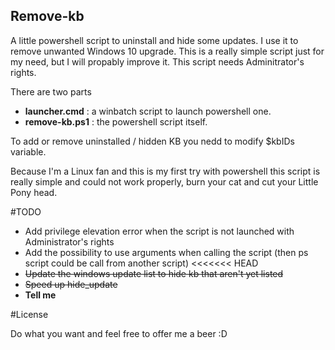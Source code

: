 Remove-kb
---------

A little powershell script to uninstall and hide some updates. I use it to
remove unwanted Windows 10 upgrade. This is a really simple script just for 
my need, but I will propably improve it. This script needs Adminitrator's rights.

There are two parts
  
 * **launcher.cmd** : a winbatch script to launch powershell one.
 * **remove-kb.ps1** : the powershell script itself.
  
To add or remove uninstalled / hidden KB you nedd to modify $kbIDs 
variable.

Because I'm a Linux fan and this is my first try with powershell
this script is really simple and could not work properly, burn your cat
and cut your Little Pony head.  

#TODO

 * Add privilege elevation error when the script is not launched with Administrator's rights
 * Add the possibility to use arguments when calling the script (then ps script could be call from
 another script)
<<<<<<< HEAD
 * ~~Update the windows update list to hide kb that aren't yet listed~~ 
 * ~~Speed up hide_update~~  
 * **Tell me**

#License

Do what you want and feel free to offer me a beer :D
